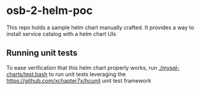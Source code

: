# osb-2-helm-poc

This repo holds a sample helm chart manually crafted. It provides a way to install service catalog with a helm chart UIs

## Running unit tests

To ease verification that this helm chart properly works, run [./mysql-charts/test.bash](./mysql-charts/test.bash) to run unit tests leveraging the https://github.com/xchapter7x/hcunit unit test framework


